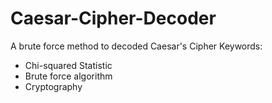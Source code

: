 # Caesar-Cipher-Decoder
A brute force method to decoded Caesar's Cipher
Keywords:
- Chi-squared Statistic
- Brute force algorithm
- Cryptography
